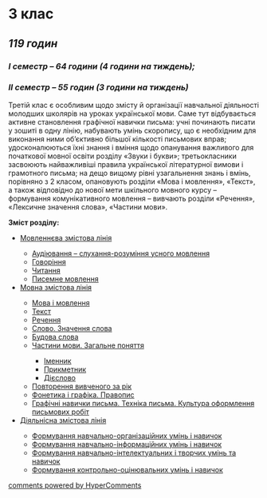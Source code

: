 <div id="hypercomments_widget" class="js-hypercomments-widget invisible"></div>

# 3 клас

## <i>119 годин</i> 
### <i>І семестр – 64 години (4 години на тиждень);</i>
### <i>ІІ семестр – 55 годин (3 години на тиждень)</i>
<p>Третій клас є особливим щодо змісту й організації навчальної діяльності молодших школярів на уроках української мови. Саме тут відбувається активне становлення графічної навички письма: учні починають писати у зошиті в одну лінію, набувають умінь скоропису, що є необхідним для виконання ними об’єктивно більшої кількості письмових вправ; удосконалюються їхні знання і вміння щодо опанування важливого для початкової мовної освіти розділу «Звуки і букви»; третьокласники засвоюють найважливіші правила української літературної вимови і грамотного письма; на дещо вищому рівні узагальнення знань і вмінь, порівняно з 2 класом, опановують розділи «Мова і мовлення», «Текст», а також відповідно до нової мети шкільного мовного курсу – формування комунікативного мовлення – вивчають розділи «Речення», «Лексичне значення слова», «Частини мови».</p>

<p><b>Зміст розділу:</b></p>
<ul type="disc">
<li><a href="http://ukrmon14.ed-era.com/3/movlennyeva_zmistova_liniya.html">Мовленнєва змістова лінія</a></li>
<ul type="circle">
<li><a href="http://ukrmon14.ed-era.com/3/audiyuvannya.html">Аудіювання – слухання-розуміння усного мовлення</a></li>
<li><a href="http://ukrmon14.ed-era.com/3/govorinnya.html">Говоріння</a></li>
<li><a href="http://ukrmon14.ed-era.com/3/chitannya.html">Читання</a></li>
<li><a href="http://ukrmon14.ed-era.com/3/pisemne_movlennya.html">Писемне мовлення</a></li>
</ul>
<li><a href="http://ukrmon14.ed-era.com/3/movna_zmistova_liniya.html">Мовна змістова лінія</a></li>
<ul type="circle">
<li><a href="http://ukrmon14.ed-era.com/3/mova_i_movlennya.html">Мова і мовлення</a></li>
<li><a href="http://ukrmon14.ed-era.com/3/tekst.html">Текст</a></li>
<li><a href="http://ukrmon14.ed-era.com/3/rechennya.html">Речення</a></li>
<li><a href="http://ukrmon14.ed-era.com/3/slovo_znachennya_slova.html">Слово. Значення слова</a></li>
<li><a href="http://ukrmon14.ed-era.com/3/budova_slova.html">Будова слова</a></li>
<li><a href="http://ukrmon14.ed-era.com/3/chastini_movi_zagalne_ponyattya.html">Частини мови. Загальне поняття</a></li>
<ul type="square">
<li><a href="http://ukrmon14.ed-era.com/3/imennik.html">Іменник</a></li>
<li><a href="http://ukrmon14.ed-era.com/3/prikmetnik.html">Прикметник</a></li>
<li><a href="http://ukrmon14.ed-era.com/3/diyeslovo.html">Дієслово</a></li>
</ul>
<li><a href="http://ukrmon14.ed-era.com/3/povtorennya_vivchenogo_za_rik.html">Повторення вивченого за рік</a></li>
<li><a href="http://ukrmon14.ed-era.com/3/fonetika_i_grafika_pravopis.html">Фонетика і графіка. Правопис</a></li>
<li><a href="http://ukrmon14.ed-era.com/3/grafichni_navichki_pisma_tekhnika_pisma_kultura_oformlennya_pismovikh_robit.html">Графічні навички письма. Техніка письма. Культура оформлення письмових робіт</a></li>
</ul>
<li><a href="http://ukrmon14.ed-era.com/3/diyalnisna_zmistova_liniya.html">Діяльнісна змістова лінія</a></li>
<ul type="circle">
<li><a href="http://ukrmon14.ed-era.com/3/formuvannya_navchalno-organizatsiynikh_umin_i_navichok.html">Формування навчально-організаційних умінь і навичок</a></li>
<li><a href="http://ukrmon14.ed-era.com/3/formuvannya_navchalno-informatsiynikh_umin_i_navichok.html">Формування навчально-інформаційних умінь і навичок</a></li>
<li><a href="http://ukrmon14.ed-era.com/3/formuvannya_navchalno-intelektualnikh_i_tvorchikh_umin_ta_navichok.html">Формування навчально-інтелектуальних і творчих умінь та навичок</a></li>
<li><a href="http://ukrmon14.ed-era.com/3/formuvannya_kontrolno-otsinyuvalnikh_umin_i_navichok.html">Формування контрольно-оцінювальних умінь і навичок</a></li>
</ul>
</ul>

<div class="js-hypercomments-container">
<a href="http://hypercomments.com" class="hc-link" title="comments widget">comments powered by HyperComments</a>
</div>
